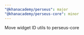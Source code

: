 ```yaml
---
"@khanacademy/perseus": major
"@khanacademy/perseus-core": minor
---
```


Move widget ID utils to perseus-core
